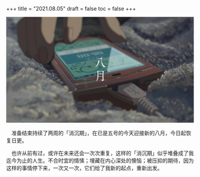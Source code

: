 +++
title = "2021.08.05"
draft = false
toc = false
+++

![August](/images/August.jpeg)

&emsp;准备结束持续了两周的「消沉期」，在已是五号的今天迎接新的八月，今日起恢复日更。

&emsp;也许从前有过，或许在未来还会一次次重复，这样的「消沉期」似乎堆叠成了我迄今为止的人生。不合时宜的情愫；埋藏在内心深处的懊恼；被压抑的期待，因为这样的事情停下来，一次又一次，它们给了我新的起点，重新出发。



